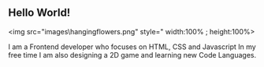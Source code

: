 ## Hello World!

<img src="images\hangingflowers.png" style=" width:100% ; height:100%>

I am a Frontend developer who focuses on HTML, CSS and Javascript
In my free time I am also designing a 2D game and learning new Code Languages.

<!--
**werivik/werivik** is a ✨ _special_ ✨ repository because its `README.md` (this file) appears on your GitHub profile.

Here are some ideas to get you started:

- 🔭 I’m currently working on ...
- 🌱 I’m currently learning ...
- 👯 I’m looking to collaborate on ...
- 🤔 I’m looking for help with ...
- 💬 Ask me about ...
- 📫 How to reach me: ...
- 😄 Pronouns: ...
- ⚡ Fun fact: ...
-->
